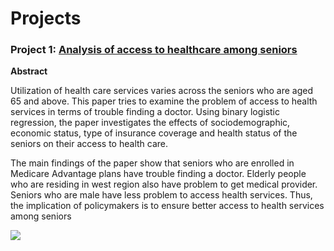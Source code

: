 # Projects


### Project 1:  [Analysis of access to healthcare among seniors](https://github.com/paulamiguha/pg_master/tree/main/Academic_Projects/Research%20Methods)

**Abstract**
  
Utilization of health care services varies across the seniors who are aged 65 and above. This paper tries to examine the problem of access to health services in terms of trouble finding a doctor. Using binary logistic regression, the paper investigates the effects of sociodemographic, economic status, type of insurance coverage and health status of the seniors on their access to health care.

The main findings of the paper show that seniors who are enrolled in Medicare Advantage plans have trouble finding a doctor. Elderly people who are residing in west region also have problem to get medical provider. Seniors who are male have less problem to access health services. Thus, the implication of policymakers is to ensure better access to health services among seniors

![](https://github.com/paulamiguha/pg_master/blob/main/images/NHIS_EDA.png)
